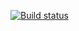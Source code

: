 [![Build status](https://ci.appveyor.com/api/projects/status/3xf7blf1glbo83l3?svg=true)](https://ci.appveyor.com/project/Oleg50sev/order-card-autotest-gradle-ci)
